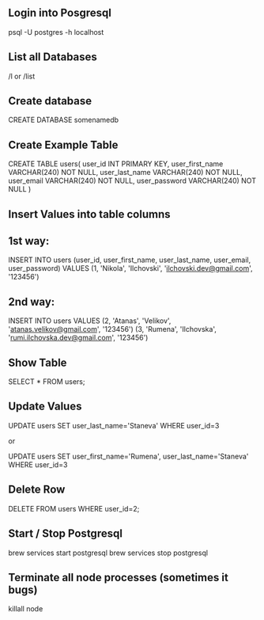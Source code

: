 ## Login into Posgresql
psql -U postgres -h localhost

## List all Databases
/l or /list

## Create database
CREATE DATABASE somenamedb

## Create Example Table
CREATE TABLE users(
	user_id INT PRIMARY KEY,
	user_first_name VARCHAR(240) NOT NULL,
	user_last_name VARCHAR(240) NOT NULL,
	user_email VARCHAR(240) NOT NULL,
	user_password VARCHAR(240) NOT NULL
)

## Insert Values into table columns
## 1st way:
INSERT INTO users
	(user_id, user_first_name, user_last_name, user_email, user_password)
	VALUES
	(1, 'Nikola', 'Ilchovski', 'ilchovski.dev@gmail.com', '123456')

## 2nd way:
INSERT INTO users VALUES
	(2, 'Atanas', 'Velikov', 'atanas.velikov@gmail.com', '123456')
	(3, 'Rumena', 'Ilchovska', 'rumi.ilchovska.dev@gmail.com', '123456')

## Show Table
SELECT * FROM users;

## Update Values
UPDATE users SET user_last_name='Staneva' WHERE user_id=3

or

UPDATE users SET user_first_name='Rumena', user_last_name='Staneva' WHERE user_id=3

## Delete Row
DELETE FROM users WHERE user_id=2;

## Start / Stop Postgresql
brew services start postgresql
brew services stop postgresql

## Terminate all node processes (sometimes it bugs)
killall node